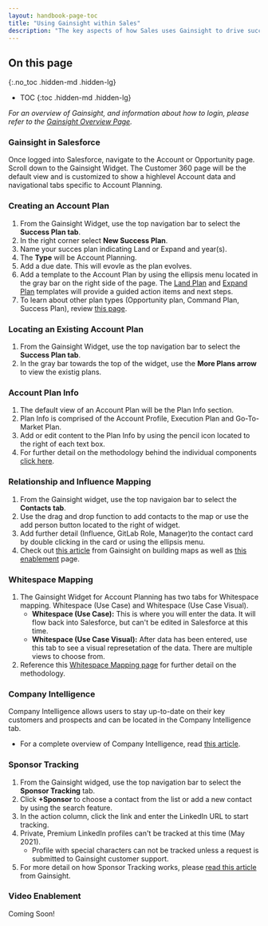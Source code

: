 ```yaml
---
layout: handbook-page-toc
title: "Using Gainsight within Sales"
description: "The key aspects of how Sales uses Gainsight to drive success for customers."
---
```


## On this page
{:.no_toc .hidden-md .hidden-lg}

- TOC
{:toc .hidden-md .hidden-lg}

*For an overview of Gainsight, and information about how to login, please refer to the [Gainsight Overview Page](/handbook/sales/gainsight/).*

### Gainsight in Salesforce

Once logged into Salesforce, navigate to the Account or Opportunity page. Scroll down to the Gainsight Widget.  The Customer 360 page will be the default view and is customized to show a highlevel Account data and navigational tabs specific to Account Planning. 

### Creating an Account Plan

1. From the Gainsight Widget, use the top navigation bar to select the **Success Plan tab**.
1. In the right corner select **New Success Plan**.
1. Name your succes plan indicating Land or Expand and year(s).
1. The **Type** will be Account Planning.
1. Add a due date. This will evovle as the plan evolves.
1. Add a template to the Account Plan by using the ellipsis menu located in the gray bar on the right side of the page. The [Land Plan](https://about.gitlab.com/handbook/sales/account-planning/#land-account-plans) and [Expand Plan](https://about.gitlab.com/handbook/sales/account-planning/#expand-account-plans) templates will provide a guided action items and next steps.
1. To learn about other plan types (Opportunity plan, Command Plan, Success Plan), review [this page](https://about.gitlab.com/handbook/sales/account-planning/#what-is-the-difference-between-an-account-plan-and-a-success-plan).
   

### Locating an Existing Account Plan

1. From the Gainsight Widget, use the top navigation bar to select the **Success Plan tab**.
1. In the gray bar towards the top of the widget, use the **More Plans arrow** to view the existig plans.

### Account Plan Info

1. The default view of an Account Plan will be the Plan Info section.
1. Plan Info is comprised of the Account Profile, Execution Plan and Go-To-Market Plan. 
1. Add or edit content to the Plan Info by using the pencil icon located to the right of each text box. 
1. For further detail on the methodology behind the individual components [click here](https://about.gitlab.com/handbook/sales/account-planning/#account-profile).

### Relationship and Influence Mapping

1. From the Gainsight widget, use the top navigaion bar to select the **Contacts tab**.
1. Use the drag and drop function to add contacts to the map or use the add person button located to the right of widget. 
1. Add further detail (Influence, GitLab Role, Manager)to the contact card by double clicking in the card or using the ellipsis menu.
1. Check out [this article](https://support.gainsight.com/Gainsight_NXT/07360/People_Maps/Build_People_Maps#Business_Use_Cases) from Gainsight on building maps as well as [this enablement](https://about.gitlab.com/handbook/sales/account-planning/#relationship-and-influence-mapping) page.

### Whitespace Mapping

1.  The Gainsight Widget for Account Planning has two tabs for Whitespace mapping. Whitespace (Use Case) and Whitespace (Use Case Visual).
      - **Whitespace (Use Case):** This is where you will enter the data.  It will flow back into Salesforce, but can't be edited in Salesforce at this time. 
      - **Whitespace (Use Case Visual):** After data has been entered, use this tab to see a visual represetation of the data.  There are multiple views to choose from. 
1. Reference this [Whitespace Mapping page](https://about.gitlab.com/handbook/sales/account-planning/#white-space-mapping) for further detail on the methodology.


### Company Intelligence

Company Intelligence allows users to stay up-to-date on their key customers and prospects and can be located in the Company Intelligence tab. 
   - For a complete overview of Company Intelligence, read [this article](https://support.gainsight.com/SFDC_Edition/Company_Intelligence/About/Company_Intelligence_Overview?mt-draft=true#Overview).


### Sponsor Tracking

1.  From the Gainsight widged, use the top navigation bar to select the **Sponsor Tracking** tab.
1.  Click **+Sponsor** to choose a contact from the list or add a new contact by using the search feature. 
1.  In the action column, click the link and enter the LinkedIn URL to start tracking.
1.  Private, Premium LinkedIn profiles can't be tracked at this time (May 2021).
      - Profile with special characters can not be tracked unless a request is submitted to Gainsight customer support.
1. For more detail on how Sponsor Tracking works, please [read this article](https://support.gainsight.com/SFDC_Edition/View_More_Categories/Sponsor_Tracking/User_Guides/How_to_Use_Sponsor_Tracking#Changes_in_Tracked_Contacts) from Gainsight. 

### Video Enablement 

Coming Soon! 
